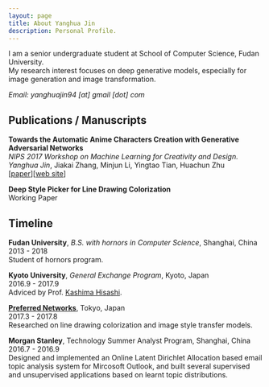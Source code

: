 ```yaml
---
layout: page
title: About Yanghua Jin
description: Personal Profile.
---
```

I am a senior undergraduate student at School of Computer Science, Fudan University.   
My research interest focuses on deep generative models, especially for image generation and image transformation.

*Email: yanghuajin94 [at] gmail [dot] com*
## Publications / Manuscripts
**Towards the Automatic Anime Characters Creation with Generative Adversarial Networks**    
*NIPS 2017 Workshop on Machine Learning for Creativity and Design.*  
*Yanghua Jin*, Jiakai Zhang, Minjun Li, Yingtao Tian, Huachun Zhu   
[[paper](https://arxiv.org/abs/1708.05509)][[web site](http://make.girls.moe/)]

**Deep Style Picker for Line Drawing Colorization**  
Working Paper 

## Timeline
**Fudan University**, *B.S. with hornors in Computer Science*, Shanghai, China    
2013 - 2018   
Student of hornors program.

**Kyoto University**, *General Exchange Program*, Kyoto, Japan   
2016.9 - 2017.9    
Adviced by Prof. [Kashima Hisashi](http://www.geocities.co.jp/kashi_pong/index_e.html).

**[Preferred Networks](https://www.preferred-networks.jp/en)**, Tokyo, Japan   
2017.3 - 2017.8   
Researched on line drawing colorization and image style transfer models.

**Morgan Stanley**, Technology Summer Analyst Program, Shanghai, China    
2016.7 - 2016.9    
Designed and implemented an Online Latent Dirichlet Allocation based email topic analysissystem for Mircosoft Outlook, and built several supervised and unsupervised applications based on learnt topic distributions.
